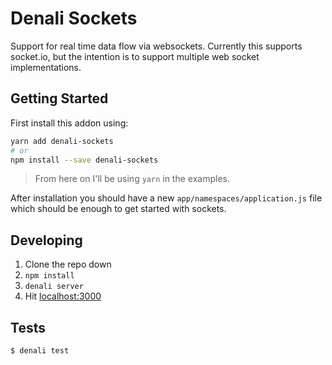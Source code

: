 # Denali Sockets

Support for real time data flow via websockets.
Currently this supports socket.io, but the intention is to support multiple web socket implementations.

## Getting Started

First install this addon using:

```sh
yarn add denali-sockets
# or
npm install --save denali-sockets
```

> From here on I'll be using `yarn` in the examples.

After installation you should have a new `app/namespaces/application.js` file which should be enough to
get started with sockets.


## Developing

1. Clone the repo down
2. `npm install`
3. `denali server`
4. Hit [localhost:3000](http://localhost:3000)


## Tests

```sh
$ denali test
```
